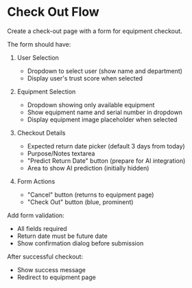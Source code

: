 # Check Out Flow

Create a check-out page with a form for equipment checkout.

The form should have:

1. User Selection
   - Dropdown to select user (show name and department)
   - Display user's trust score when selected

2. Equipment Selection  
   - Dropdown showing only available equipment
   - Show equipment name and serial number in dropdown
   - Display equipment image placeholder when selected

3. Checkout Details
   - Expected return date picker (default 3 days from today)
   - Purpose/Notes textarea
   - "Predict Return Date" button (prepare for AI integration)
   - Area to show AI prediction (initially hidden)

4. Form Actions
   - "Cancel" button (returns to equipment page)
   - "Check Out" button (blue, prominent)

Add form validation:
- All fields required
- Return date must be future date
- Show confirmation dialog before submission

After successful checkout:
- Show success message
- Redirect to equipment page